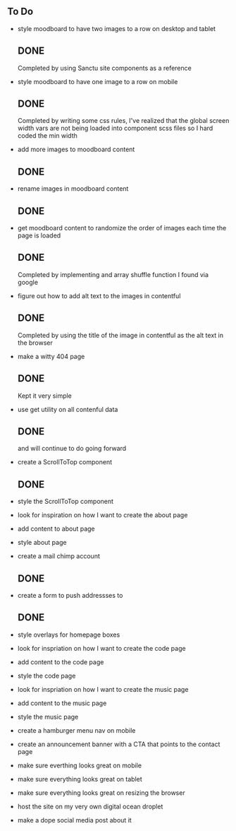 ## To Do
- style moodboard to have two images to a row on desktop and tablet
  ## DONE
    Completed by using Sanctu site components as a reference

- style moodboard to have one image to a row on mobile
  ## DONE
    Completed by writing some css rules, I've realized that the global screen width vars are not being loaded into component scss files so I hard coded the min width

- add more images to moodboard content
  ## DONE

- rename images in moodboard content
  ## DONE

- get moodboard content to randomize the order of images each time the page is loaded
  ## DONE
    Completed by implementing and array shuffle function I found via google

- figure out how to add alt text to the images in contentful
  ## DONE
    Completed by using the title of the image in contentful as the alt text in the browser

- make a witty 404 page
  ## DONE
    Kept it very simple

- use get utility on all contenful data
  ## DONE
    and will continue to do going forward

- create a ScrollToTop component
  ## DONE

- style the ScrollToTop component

- look for inspiration on how I want to create the about page
- add content to about page
- style about page

- create a mail chimp account
  ## DONE
- create a form to push addressses to
  ## DONE
- style overlays for homepage boxes

- look for inspriation on how I want to create the code page
- add content to the code page
- style the code page

- look for inspriation on how I want to create the music page
- add content to the music page
- style the music page

- create a hamburger menu nav on mobile
- create an announcement banner with a CTA that points to the contact page

- make sure everthing looks great on mobile
- make sure everything looks great on tablet
- make sure everything looks great on resizing the browser

- host the site on my very own digital ocean droplet
- make a dope social media post about it

